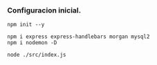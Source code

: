 ### Configuracion inicial.

    npm init --y

    npm i express express-handlebars morgan mysql2
    npm i nodemon -D

    node ./src/index.js
